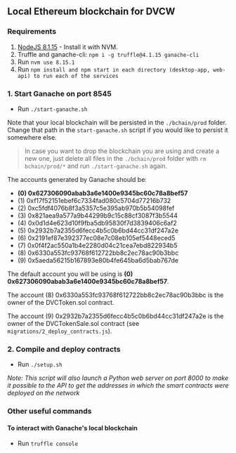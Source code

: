 ## Local Ethereum blockchain for DVCW

### Requirements
1. [NodeJS 8.1.15](https://nodejs.org) - Install it with NVM.
2. Truffle and ganache-cli: `npm i -g truffle@4.1.15 ganache-cli`
3. Run `nvm use 8.15.1`
4. Run `npm install and npm start in each directory (desktop-app, web-api) to run each of the services`

### 1. Start Ganache on port 8545
- Run `./start-ganache.sh`

Note that your local blockchain will be persisted in the `./bchain/prod` folder. Change that path in the `start-ganache.sh` script if you would like to persist it somewhere else.

> In case you want to drop the blockchain you are using and create a new one, just delete all files in the `./bchain/prod` folder with `rm bchain/prod/*` and run `./start-ganache.sh` again.

The accounts generated by Ganache should be:
- **(0) 0x627306090abab3a6e1400e9345bc60c78a8bef57**
- (1) 0xf17f52151ebef6c7334fad080c5704d77216b732
- (2) 0xc5fdf4076b8f3a5357c5e395ab970b5b54098fef
- (3) 0x821aea9a577a9b44299b9c15c88cf3087f3b5544
- (4) 0x0d1d4e623d10f9fba5db95830f7d3839406c6af2
- (5) 0x2932b7a2355d6fecc4b5c0b6bd44cc31df247a2e
- (6) 0x2191ef87e392377ec08e7c08eb105ef5448eced5
- (7) 0x0f4f2ac550a1b4e2280d04c21cea7ebd822934b5
- (8) 0x6330a553fc93768f612722bb8c2ec78ac90b3bbc
- (9) 0x5aeda56215b167893e80b4fe645ba6d5bab767de

The default account you will be using is **(0) 0x627306090abab3a6e1400e9345bc60c78a8bef57**.

The account (8) 0x6330a553fc93768f612722bb8c2ec78ac90b3bbc is the owner of the DVCToken.sol contract.

The account (9) 0x2932b7a2355d6fecc4b5c0b6bd44cc31df247a2e is the owner of the DVCTokenSale.sol contract (see `migrations/2_deploy_contracts.js`).

### 2. Compile and deploy contracts
- Run `./setup.sh`

*Note: This script will also launch a Python web server on port 8000 to make it possible to the API to get the addresses in which the smart contracts were deployed on the network*


### Other useful commands


#### To interact with Ganache's local blockchain
- Run `truffle console`
